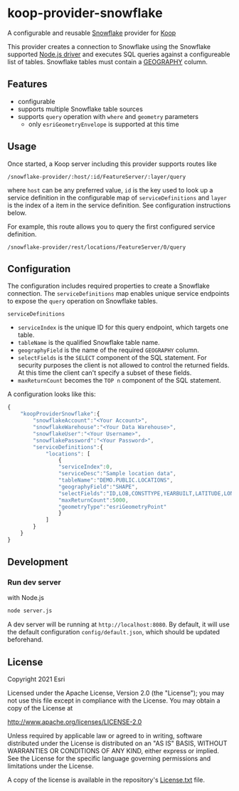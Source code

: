 # koop-provider-snowflake

A configurable and reusable [Snowflake](https://www.snowflake.com/) provider for [Koop](http://koopjs.github.io/)

This provider creates a connection to Snowflake using the Snowflake supported [Node.js driver](https://docs.snowflake.com/en/user-guide/nodejs-driver.html) and executes SQL queries against a configureable list of tables. Snowflake tables must contain a [GEOGRAPHY](https://docs.snowflake.com/en/sql-reference/data-types-geospatial.html) column.

## Features

- configurable
- supports multiple Snowflake table sources
- supports `query` operation with `where` and `geometry` parameters
    * only `esriGeometryEnvelope` is supported at this time


## Usage

Once started, a Koop server including this provider supports routes like

```
/snowflake-provider/:host/:id/FeatureServer/:layer/query
```

where `host` can be any preferred value, `id` is the key used to look up a service definition in the configurable map of `serviceDefinitions` and `layer` is the index of a item in the service definition. See configuration instructions below.

For example, this route allows you to query the first configured service definition.

```
/snowflake-provider/rest/locations/FeatureServer/0/query
```

## Configuration

The configuration includes required properties to create a Snowflake connection. The `serviceDefinitions` map enables unique service endpoints to expose the `query` operation on Snowflake tables.

`serviceDefinitions` 
 - `serviceIndex` is the unique ID for this query endpoint, which targets one table.
 - `tableName` is the qualified Snowflake table name.
 - `geographyField` is the name of the required `GEOGRAPHY` column.
 - `selectFields` is the `SELECT` component of the SQL statement. For security purposes the client is not allowed to control the returned fields. At this time the client can't specify a subset of these fields.
 - `maxReturnCount` becomes the `TOP n` component of the SQL statement.


A configuration looks like this:

```javascript
{
    "koopProviderSnowflake":{
        "snowflakeAccount":"<Your Account>",
        "snowflakeWarehouse":"<Your Data Warehouse>",
        "snowflakeUser":"<Your Username>",
        "snowflakePassword":"<Your Password>",
        "serviceDefinitions":{
            "locations": [
                {
                "serviceIndex":0,
                "serviceDesc":"Sample location data",
                "tableName":"DEMO.PUBLIC.LOCATIONS",
                "geographyField":"SHAPE",
                "selectFields":"ID,LOB,CONSTTYPE,YEARBUILT,LATITUDE,LONGITUDE",
                "maxReturnCount":5000,
                "geometryType":"esriGeometryPoint"
                }
            ]
        }
    }
}

```


## Development

### Run dev server

with Node.js

``` bash
node server.js
```

A dev server will be running at `http://localhost:8080`. By default, it will use the default configuration `config/default.json`, which should be updated beforehand.

## License
Copyright 2021 Esri

Licensed under the Apache License, Version 2.0 (the "License");
you may not use this file except in compliance with the License.
You may obtain a copy of the License at

   http://www.apache.org/licenses/LICENSE-2.0

Unless required by applicable law or agreed to in writing, software
distributed under the License is distributed on an "AS IS" BASIS,
WITHOUT WARRANTIES OR CONDITIONS OF ANY KIND, either express or implied.
See the License for the specific language governing permissions and
limitations under the License.

A copy of the license is available in the repository's [License.txt](https://github.com/EsriPS/koop-provider-snowflake/blob/main/License.txt) file.